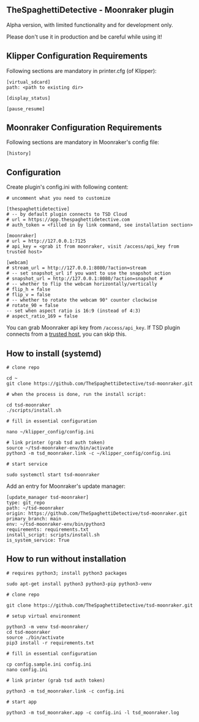 TheSpaghettiDetective - Moonraker plugin
----------------------------------------

Alpha version, with limited functionality and for development only.

Please don't use it in production and be careful while using it!


Klipper Configuration Requirements
----------------------------------

Following sections are mandatory in printer.cfg (of Klipper):

```
[virtual_sdcard]
path: <path to existing dir>

[display_status]

[pause_resume]
```

Moonraker Configuration Requirements
------------------------------------

Following sections are mandatory in Moonraker's config file:

```
[history]
```

Configuration
-------------

Create plugin's config.ini with following content:

```
# uncomment what you need to customize

[thespaghettidetective]
# -- by default plugin connects to TSD Cloud
# url = https://app.thespaghettidetective.com
# auth_token = <filled in by link command, see installation section>

[moonraker]
# url = http://127.0.0.1:7125
# api_key = <grab it from moonraker, visit /access/api_key from trusted host>

[webcam]
# stream_url = http://127.0.0.1:8080/?action=stream
# -- set snapshot_url if you want to use the snapshot action
# snapshot_url = http://127.0.0.1:8080/?action=snapshot #
# -- whether to flip the webcam horizontally/vertically
# flip_h = false
# flip_v = false
# -- whether to rotate the webcam 90° counter clockwise
# rotate_90 = false
-- set when aspect ratio is 16:9 (instead of 4:3)
# aspect_ratio_169 = false
```

You can grab Moonraker api key from ```/access/api_key```.
If TSD plugin connects from a [trusted host](https://moonraker.readthedocs.io/en/latest/configuration/#authorization), you can skip this.

How to install (systemd)
------------------------

    # clone repo
    
    cd ~
    git clone https://github.com/TheSpaghettiDetective/tsd-moonraker.git
    
    # when the process is done, run the install script:
    
    cd tsd-moonraker
    ./scripts/install.sh
    
    # fill in essential configuration
    
    nano ~/klipper_config/config.ini
    
    # link printer (grab tsd auth token)
    source ~/tsd-moonraker-env/bin/activate
    python3 -m tsd_moonraker.link -c ~/klipper_config/config.ini
    
    # start service
    
    sudo systemctl start tsd-moonraker
    

Add an entry for Moonraker's update manager:

```
[update_manager tsd-moonraker]
type: git_repo
path: ~/tsd-moonraker
origin: https://github.com/TheSpaghettiDetective/tsd-moonraker.git
primary_branch: main
env: ~/tsd-moonraker-env/bin/python3
requirements: requirements.txt
install_script: scripts/install.sh
is_system_service: True
```

How to run without installation
-------------------------------

    # requires python3; install python3 packages

    sudo apt-get install python3 python3-pip python3-venv

    # clone repo

    git clone https://github.com/TheSpaghettiDetective/tsd-moonraker.git

    # setup virtual environment

    python3 -m venv tsd-moonraker/
    cd tsd-moonraker
    source ./bin/activate
    pip3 install -r requirements.txt

    # fill in essential configuration

    cp config.sample.ini config.ini
    nano config.ini

    # link printer (grab tsd auth token)

    python3 -m tsd_moonraker.link -c config.ini

    # start app

    python3 -m tsd_moonraker.app -c config.ini -l tsd_moonraker.log
